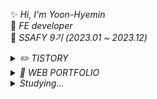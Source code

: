 

✨ *Hi, I'm Yoon-Hyemin*  
🌆 *FE developer*  
🌊 *SSAFY 9기 (2023.01 ~ 2023.12)*
<details>
  <summary>
    <I>✏️ TISTORY</I>
  </summary>
  <div>
  <br/>
  https://intothe-universe.tistory.com
</div>
</details>
<details>
  <summary>
    <I>🔭 WEB PORTFOLIO</I>
  </summary>
  <div>
    ...ing
  <br/>
  https://hyeii-first-portfolio.vercel.app
</div>
</details>
 <details>
  <summary>
    <I>Studying...</I>
  </summary>
  <div>
  <br/>
  <img src="https://img.shields.io/badge/html-E34F26?style=for-the-badge&logo=html5&logoColor=white"> 
  <img src="https://img.shields.io/badge/css-1572B6?style=for-the-badge&logo=css3&logoColor=white">  <br/>
  <img src="https://img.shields.io/badge/JavaScript-F7DF1E?style=for-the-badge&logo=javascript&logoColor=black"> 
  <img src="https://img.shields.io/badge/TypeScript-448ed8?style=for-the-badge&logo=typescript&logoColor=white"> 
  <img src="https://img.shields.io/badge/React-61DAFB?style=for-the-badge&logo=react&logoColor=black"> 
  <img src="https://img.shields.io/badge/Next.js-000000?style=for-the-badge&logo=next.js&logoColor=white">
  <img src="https://img.shields.io/badge/vue.js-4FC08D?style=for-the-badge&logo=vue.js&logoColor=white">  <br/>
   <img src="https://img.shields.io/badge/redux-764ABC?style=for-the-badge&logo=redux&logoColor=white"> 
     <img src="https://img.shields.io/badge/recoil-3578E5?style=for-the-badge&logo=recoil&logoColor=white">  <br/>  
  <img src="https://img.shields.io/badge/styled_components-DB7093?style=for-the-badge&logo=styled-components&logoColor=white">
  <img src="https://img.shields.io/badge/tailwind_css-06B6D4?style=for-the-badge&logo=tailwind-css&logoColor=white"><br/> <br/>
  <img src="https://img.shields.io/badge/java-007396?style=for-the-badge"/>
  <img src="https://img.shields.io/badge/spring-6DB33F?style=for-the-badge&logo=spring&logoColor=white">   <br/>
  <img src="https://img.shields.io/badge/mysql-4479A1?style=for-the-badge&logo=mysql&logoColor=white"> <br/> <br/>
  <img src="https://img.shields.io/badge/Flutter-4ab1ed?style=for-the-badge&logo=flutter&logoColor=white"> 
</div>
</details>





